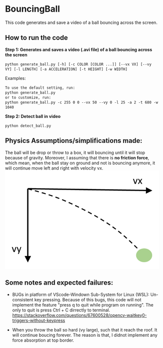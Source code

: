 # BouncingBall
This code generates and save a video of a ball bouncing across the screen. 

## How to run the code

**Step 1: Generates and saves a video (.avi file) of a ball bouncing across the screen**
```
python generate_ball.py [-h] [-c COLOR [COLOR ...]] [--vx VX] [--vy VY] [-l LENGTH] [-a ACCELERATION] [-t HEIGHT] [-w WIDTH]
```
Examples:
```
To use the default setting, run:
python generate_ball.py
or to customize, run:
python generate_ball.py -c 255 0 0 --vx 50 --vy 0 -l 25 -a 2 -t 680 -w 1040
```

**Step 2: Detect ball in video**
```
python detect_ball.py
```

## Physics Assumptions/simplifications made:
The ball will be drop or throw to a box, it will bouncing until it will stop because of gravity. Moreover, I assuming that there is **no friction force**, which mean, when the ball stay on ground and not is bouncing anymore, it will continue move left and right with velocity vx.
![This is an image](equation_of_motion.png)

## Some notes and expected failures:

- BUGs in platform of VScode-Windown Sub-System for Linux (WSL): Un-consistent key pressing. Because of this bugs, this code will not implement the feature "press q to quit while program on running". The only to quit is press Ctrl + C dirrectly to terminal.
https://stackoverflow.com/questions/67600528/opencv-waitkey0-triggers-without-keypress

- When you throw the ball so hard (vy large), such that it reach the roof. It will continue boucing forever. The reason is that, I didnot implement any force absorption at top border.